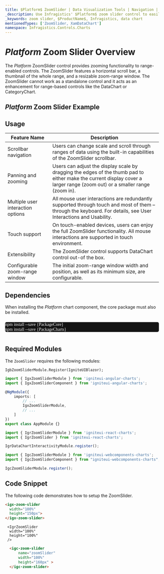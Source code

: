 ```yaml
---
title: $Platform$ ZoomSlider | Data Visualization Tools | Navigation | Zooming | DataChart | Data Binding | Infragistics
_description: Use Infragistics' $Platform$ zoom slider control to easily display a subset of data with two handles representing minimum and maximum values. Improve your data visualization with $ProductName$ zoom slider!
_keywords: zoom slider, $ProductName$, Infragistics, data chart
mentionedTypes: ['ZoomSlider, XamDataChart']
namespace: Infragistics.Controls.Charts
---
```

# $Platform$ Zoom Slider Overview
The $Platform$ ZoomSlider control provides zooming functionality to range-enabled controls. The ZoomSlider features a horizontal scroll bar, a thumbnail of the whole range, and a resizable zoom-range window. The ZoomSlider cannot work as a standalone control and it acts as an enhancement for range-based controls like the DataChart or CategoryChart.

## $Platform$ Zoom Slider Example


<code-view style="height: 600px"
           data-demos-base-url="{environment:dvDemosBaseUrl}"
           iframe-src="{environment:dvDemosBaseUrl}/charts/zoomslider-overview"
           alt="$Platform$ Zoom Slider Example"
           github-src="charts/zoomslider/overview">
</code-view>

<div class="divider--half"></div>

## Usage

Feature Name        | Description
--------------------|-----------------------
Scrollbar navigation       | Users can change scale and scroll through ranges of data using the built-in capabilities of the ZoomSlider scrollbar.
Panning and zooming       | Users can adjust the display scale by dragging the edges of the thumb pad to either make the current display cover a larger range (zoom out) or a smaller range (zoom in).
Multiple user interaction options       | All mouse user interactions are redundantly supported through touch and most of them – through the keyboard. For details, see User Interactions and Usability.
Touch support       |  On touch-enabled devices, users can enjoy the full ZoomSlider functionality. All mouse interactions are supported in touch environment.
Extensibility       | The ZoomSlider control supports DataChart control out-of the box.
Configurable zoom-range window       | The initial zoom-range window width and position, as well as its minimum size, are configurable.


<!-- Angular, React, WebComponents -->
## Dependencies
When installing the $Platform$ chart component, the core package must also be installed.

<pre style="background:#141414;color:white;display:inline-block;padding:16x;margin-top:10px;font-family:'Consolas';border-radius:5px;width:100%">
npm install --save {PackageCore}
npm install --save {PackageCharts}
</pre>
<!-- end: Angular, React, WebComponents -->

## Required Modules
The `ZoomSlider` requires the following modules:

```razor
IgbZoomSliderModule.Register(IgniteUIBlazor);
```

```ts
import { IgxZoomSliderModule } from 'igniteui-angular-charts';
import { IgxZoomSliderComponent } from 'igniteui-angular-charts';

@NgModule({
    imports: [
        // ...
        IgxZoomSliderModule,
        // ...
    ]
})
export class AppModule {}
```

```ts
import { IgrZoomSliderModule } from 'igniteui-react-charts';
import { IgrZoomSlider } from 'igniteui-react-charts';

IgrDataChartInteractivityModule.register();
```

```ts
import { IgcZoomSliderModule } from 'igniteui-webcomponents-charts';
import { IgcZoomSliderComponent } from "igniteui-webcomponents-charts";

IgcZoomSliderModule.register();

```

## Code Snippet
The following code demonstrates how to setup the ZoomSlider.

```html
<igx-zoom-slider
  width="100%"
  height="150px">
</igx-zoom-slider>
```

```tsx
 <IgrZoomSlider
  width="100%"
  height="100%"
 />
```


```html
  <igc-zoom-slider
      name="zoomSlider"
      width="100%"
      height="160px" >
  </igc-zoom-slider>
```
<div class="divider--half"></div>